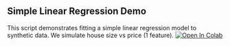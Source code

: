 Simple Linear Regression Demo
-----------------------------
This script demonstrates fitting a simple linear regression model to synthetic data.
We simulate house size vs price (1 feature).
[![Open In Colab](https://colab.research.google.com/assets/colab-badge.svg)](
https://colab.research.google.com/github/Wanqi1996/Course-Pablo/blob/main/DIPC%20course%20on%20Atomistic%20Machine%20Learning/02-Lecture%202-May%2013/01-Regression/simple_linear_regression.ipynb)


